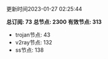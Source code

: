 更新时间2023-01-27 02:25:44

**总订阅: 73**
**总节点: 2300**
**有效节点: 313**
- trojan节点: 43
- v2ray节点: 132
- ss节点: 138
